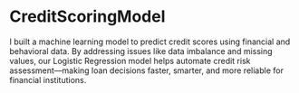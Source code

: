 # CreditScoringModel
I built a machine learning model to predict credit scores using financial and behavioral data. By addressing issues like data imbalance and missing values, our Logistic Regression model helps automate credit risk assessment—making loan decisions faster, smarter, and more reliable for financial institutions.
